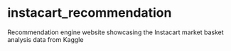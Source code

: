 # instacart_recommendation
Recommendation engine website showcasing the Instacart market basket analysis data from Kaggle
